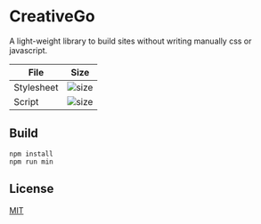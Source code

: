 CreativeGo
======
A light-weight library to build sites without writing manually css or javascript.

| File        | Size          |
| ------------|---------------|
| Stylesheet  | ![size](https://badge-size.herokuapp.com/balde73/creativeGo/master/dist/creativeGo.min.css.svg)|
| Script      | ![size](https://badge-size.herokuapp.com/balde73/creativeGo/master/dist/creativeGo.min.js.svg)|

Build
------
```
npm install
npm run min
```

License
------
[MIT](https://github.com/balde73/creativeGo/blob/master/LICENSE.md)
